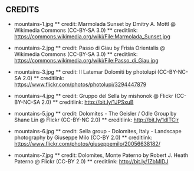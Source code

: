 CREDITS
-------

* mountains-1.jpg
  **  credit: Marmolada Sunset by Dmitry A. Mottl @ Wikimedia Commons (CC-BY-SA 3.0)
  **  creditlink: https://commons.wikimedia.org/wiki/File:Marmolada_Sunset.jpg

*  mountains-2.jpg
  **  credit: Passo di Giau by Frisia Orientalis @ Wikimedia Commons (CC-BY-SA 3.0)
  **  creditlink: https://commons.wikimedia.org/wiki/File:Passo_di_Giau.jpg

*  mountains-3.jpg
  **  credit: Il Latemar Dolomiti by photolupi (CC-BY-NC-SA 2.0)
  **  creditlink: https://www.flickr.com/photos/photolupi/3294447879

*  mountains-4.jpg
  **  credit: Gruppo del Sella by mishonok @ Flickr (CC-BY-NC-SA 2.0)
  **  creditlink: http://bit.ly/1JPSxuB

*  mountains-5.jpg
  **  credit: Dolomites - The Geisler / Odle Group by Shane Lin @ Flickr (CC-BY-NC 2.0)
  **  creditlink: http://bit.ly/1dITCIr

*  mountains-6.jpg
  **  credit: Sella group - Dolomites, Italy - Landscape photography by Giuseppe Milo (CC-BY 2.0)
  **  creditlink: https://www.flickr.com/photos/giuseppemilo/20056638182/

*  mountains-7.jpg
  **  credit: Dolomites, Monte Paterno by Robert J. Heath Paterno @ Flickr (CC-BY 2.0)
  **  creditlink: http://bit.ly/1ZbMlDJ
